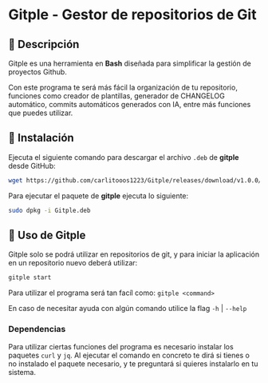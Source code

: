 # Gitple - Gestor de repositorios de Git
## 🔹 Descripción
Gitple es una herramienta en **Bash** diseñada para simplificar la gestión de proyectos Github. <br>

Con este programa te será más fácil la organización de tu repositorio, funciones como creador de plantillas, generador de CHANGELOG automático, commits automáticos generados con IA, entre más funciones que puedes utilizar.

## 🔹 Instalación
Ejecuta el siguiente comando para descargar el archivo `.deb` de **gitple** desde GitHub:
```bash
wget https://github.com/carlitooos1223/Gitple/releases/download/v1.0.0/Gitple.deb
```

Para ejecutar el paquete de **gitple** ejecuta lo siguiente:
```bash
sudo dpkg -i Gitple.deb
```

## 🔹 Uso de Gitple
Gitple solo se podrá utilizar en repositorios de git, y para iniciar la aplicación en un repositorio nuevo deberá utilizar:
``` bash
gitple start
````

Para utilizar el programa será tan facíl como: `gitple <command>`

En caso de necesitar ayuda con algún comando utilice la flag `-h` | `--help`

### Dependencias
Para utilizar ciertas funciones del programa es necesario instalar los paquetes `curl` y `jq`.
Al ejecutar el comando en concreto te dirá si tienes o no instalado el paquete necesario, y te preguntará si quieres instalarlo en tu sistema.
